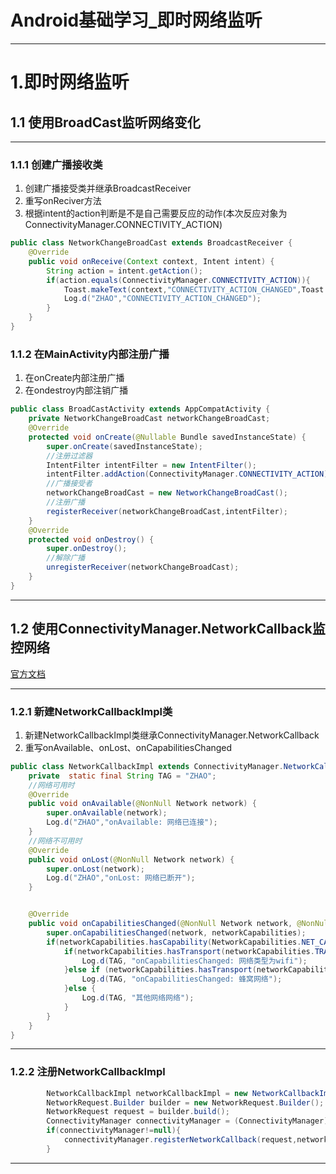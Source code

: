 # Android基础学习_即时网络监听


---

# 1.即时网络监听
## 1.1 使用BroadCast监听网络变化
---

### 1.1.1 创建广播接收类
1. 创建广播接受类并继承BroadcastReceiver  
2. 重写onReciver方法  
3. 根据intent的action判断是不是自己需要反应的动作(本次反应对象为ConnectivityManager.CONNECTIVITY_ACTION)  
```java
public class NetworkChangeBroadCast extends BroadcastReceiver {
    @Override
    public void onReceive(Context context, Intent intent) {
        String action = intent.getAction();
        if(action.equals(ConnectivityManager.CONNECTIVITY_ACTION)){
            Toast.makeText(context,"CONNECTIVITY_ACTION_CHANGED",Toast.LENGTH_SHORT).show();
            Log.d("ZHAO","CONNECTIVITY_ACTION_CHANGED");
        }
    }
}

```
### 1.1.2 在MainActivity内部注册广播
1. 在onCreate内部注册广播
2. 在ondestroy内部注销广播

```java
public class BroadCastActivity extends AppCompatActivity {
    private NetworkChangeBroadCast networkChangeBroadCast;
    @Override
    protected void onCreate(@Nullable Bundle savedInstanceState) {
        super.onCreate(savedInstanceState);
        //注册过滤器
        IntentFilter intentFilter = new IntentFilter();
        intentFilter.addAction(ConnectivityManager.CONNECTIVITY_ACTION);
        //广播接受者
        networkChangeBroadCast = new NetworkChangeBroadCast();
        //注册广播
        registerReceiver(networkChangeBroadCast,intentFilter);
    }
    @Override
    protected void onDestroy() {
        super.onDestroy();
        //解除广播
        unregisterReceiver(networkChangeBroadCast);
    }
}
```

---

## 1.2 使用ConnectivityManager.NetworkCallback监控网络

[官方文档](https://developer.android.google.cn/reference/android/net/ConnectivityManager.NetworkCallback.html)

---

### 1.2.1 新建NetworkCallbackImpl类
1. 新建NetworkCallbackImpl类继承ConnectivityManager.NetworkCallback
2. 重写onAvailable、onLost、onCapabilitiesChanged
```java
public class NetworkCallbackImpl extends ConnectivityManager.NetworkCallback {
    private  static final String TAG = "ZHAO";
    //网络可用时
    @Override
    public void onAvailable(@NonNull Network network) {
        super.onAvailable(network);
        Log.d("ZHAO","onAvailable: 网络已连接");
    }
    //网络不可用时
    @Override
    public void onLost(@NonNull Network network) {
        super.onLost(network);
        Log.d("ZHAO","onLost: 网络已断开");
    }


    @Override
    public void onCapabilitiesChanged(@NonNull Network network, @NonNull NetworkCapabilities networkCapabilities) {
        super.onCapabilitiesChanged(network, networkCapabilities);
        if(networkCapabilities.hasCapability(NetworkCapabilities.NET_CAPABILITY_VALIDATED)){
            if(networkCapabilities.hasTransport(networkCapabilities.TRANSPORT_WIFI)){
                Log.d(TAG, "onCapabilitiesChanged: 网络类型为wifi");
            }else if (networkCapabilities.hasTransport(networkCapabilities.TRANSPORT_CELLULAR)){
                Log.d(TAG, "onCapabilitiesChanged: 蜂窝网络");
            }else {
                Log.d(TAG, "其他网络网络");
            }
        }
    }
}

```

---

### 1.2.2 注册NetworkCallbackImpl
```java
        NetworkCallbackImpl networkCallbackImpl = new NetworkCallbackImpl();
        NetworkRequest.Builder builder = new NetworkRequest.Builder();
        NetworkRequest request = builder.build();
        ConnectivityManager connectivityManager = (ConnectivityManager)getSystemService(Context.CONNECTIVITY_SERVICE);
        if(connectivityManager!=null){
            connectivityManager.registerNetworkCallback(request,networkCallbackImpl);
        }
```

---

